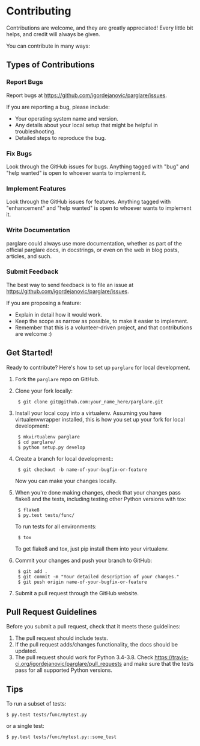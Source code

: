 # Contributing

Contributions are welcome, and they are greatly appreciated! Every little bit
helps, and credit will always be given.

You can contribute in many ways:

## Types of Contributions

### Report Bugs

Report bugs at https://github.com/igordejanovic/parglare/issues.

If you are reporting a bug, please include:

- Your operating system name and version.
- Any details about your local setup that might be helpful in troubleshooting.
- Detailed steps to reproduce the bug.

### Fix Bugs

Look through the GitHub issues for bugs. Anything tagged with "bug" and "help
wanted" is open to whoever wants to implement it.

### Implement Features

Look through the GitHub issues for features. Anything tagged with "enhancement"
and "help wanted" is open to whoever wants to implement it.

### Write Documentation

parglare could always use more documentation, whether as part of the official
parglare docs, in docstrings, or even on the web in blog posts, articles, and
such.

### Submit Feedback

The best way to send feedback is to file an issue at
https://github.com/igordejanovic/parglare/issues.

If you are proposing a feature:

- Explain in detail how it would work.
- Keep the scope as narrow as possible, to make it easier to implement.
- Remember that this is a volunteer-driven project, and that contributions are
  welcome :)

## Get Started!

Ready to contribute? Here's how to set up `parglare` for local development.

1. Fork the `parglare` repo on GitHub.
2. Clone your fork locally:

        $ git clone git@github.com:your_name_here/parglare.git

3. Install your local copy into a virtualenv. Assuming you have
   virtualenvwrapper installed, this is how you set up your fork for local
   development:

        $ mkvirtualenv parglare
        $ cd parglare/
        $ python setup.py develop

4. Create a branch for local development::

        $ git checkout -b name-of-your-bugfix-or-feature

   Now you can make your changes locally.

5. When you're done making changes, check that your changes pass flake8 and the
   tests, including testing other Python versions with tox:

        $ flake8
        $ py.test tests/func/

    To run tests for all environments:

        $ tox

   To get flake8 and tox, just pip install them into your virtualenv.

6. Commit your changes and push your branch to GitHub:

        $ git add .
        $ git commit -m "Your detailed description of your changes."
        $ git push origin name-of-your-bugfix-or-feature

7. Submit a pull request through the GitHub website.

## Pull Request Guidelines

Before you submit a pull request, check that it meets these guidelines:

1. The pull request should include tests.
2. If the pull request adds/changes functionality, the docs should be updated.
3. The pull request should work for Python 3.4-3.8. Check
   https://travis-ci.org/igordejanovic/parglare/pull_requests and make sure that
   the tests pass for all supported Python versions.

## Tips

To run a subset of tests:

```
$ py.test tests/func/mytest.py
```

or a single test:

```
$ py.test tests/func/mytest.py::some_test
```
